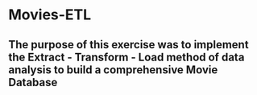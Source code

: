 # Movies-ETL

## The purpose of this exercise was to implement the Extract - Transform - Load method of data analysis to build a comprehensive Movie Database
